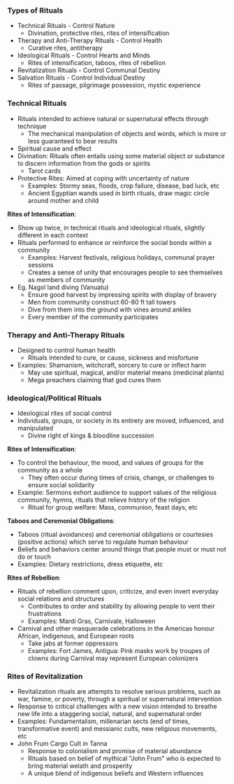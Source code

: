 ### Types of Rituals
 - Technical Rituals - Control Nature
	 - Divination, protective rites, rites of intensification
 - Therapy and Anti-Therapy Rituals - Control Health
	 - Curative rites, antitherapy
 - Ideological Rituals - Control Hearts and Minds
	 - Rites of intensification, taboos, rites of rebellion
 - Revitalization Rituals - Control Communal Destiny
 - Salvation Rituals - Control Individual Destiny
	 - Rites of passage, pilgrimage possession, mystic experience

### Technical Rituals
 - Rituals intended to achieve natural or supernatural effects through technique
	 - The mechanical manipulation of objects and words, which is more or less guaranteed to bear results
 - Spiritual cause and effect
 - Divination: Rituals often entails using some material object or substance to discern information from the gods or spirits
	 - Tarot cards
 - Protective Rites: Aimed at coping with uncertainty of nature
	 - Examples: Stormy seas, floods, crop failure, disease, bad luck, etc
	 - Ancient Egyptian wands used in birth rituals, draw magic circle around mother and child

**Rites of Intensification**:
 - Show up twice, in technical rituals and ideological rituals, slightly different in each context
 - Rituals performed to enhance or reinforce the social bonds within a community
	 - Examples: Harvest festivals, religious holidays, communal prayer sessions
	 - Creates a sense of unity that encourages people to see themselves as members of community
 - Eg. Nagol land diving (Vanuatu)
	 - Ensure good harvest by impressing spirits with display of bravery
	 - Men from community construct 60-80 ft tall towers
	 - Dive from them into the ground with vines around ankles
	 - Every member of the community participates

### Therapy and Anti-Therapy Rituals
 - Designed to control human health
	 - Rituals intended to cure, or cause, sickness and misfortune
 - Examples: Shamanism, witchcraft, sorcery to cure or inflect harm
	 - May use spiritual, magical, and/or material means (medicinal plants)
	 - Mega preachers claiming that god cures them

### Ideological/Political Rituals
 - Ideological rites of social control
 - Individuals, groups, or society in its entirety are moved, influenced, and manipulated
	 - Divine right of kings & bloodline succession

**Rites of Intensification**:
 - To control the behaviour, the mood, and values of groups for the community as a whole
	 - They often occur during times of crisis, change, or challenges to ensure social solidarity
 - Example: Sermons exhort audience to support values of the religious community, hymns, rituals that relieve history of the religion
	 - Ritual for group welfare: Mass, communion, feast days, etc

**Taboos and Ceremonial Obligations**:
 - Taboos (ritual avoidances) and ceremonial obligations or courtesies (positive actions) which serve to regulate human behaviour
 - Beliefs and behaviors center around things that people must or must not do or touch
 - Examples: Dietary restrictions, dress etiquette, etc

**Rites of Rebellion**:
 - Rituals of rebellion comment upon, criticize, and even invert everyday social relations and structures
	 - Contributes to order and stability by allowing people to vent their frustrations
	 - Examples: Mardi Gras, Carnivale, Halloween
 - Carnival and other masquerade celebrations in the Americas honour African, Indigenous, and European roots
	 - Take jabs at former oppressors
	 - Examples: Fort James, Antigua: Pink masks work by troupes of clowns during Carnival may represent European colonizers

### Rites of Revitalization
 - Revitalization rituals are attempts to resolve serious problems, such as war, famine, or poverty, through a spiritual or supernatural intervention
 - Response to critical challenges with a new vision intended to breathe new life into a staggering social, natural, and supernatural order
 - Examples: Fundamentalism, millenarian sects (end of times, transformative event) and messianic cults, new religious movements, etc
 - John Frum Cargo Cult in Tanna
	 - Response to colonialism and promise of material abundance
	 - Rituals based on belief of mythical "John Frum" who is expected to bring material welath and prosperity
	 - A unique blend of indigenous beliefs and Western influences
